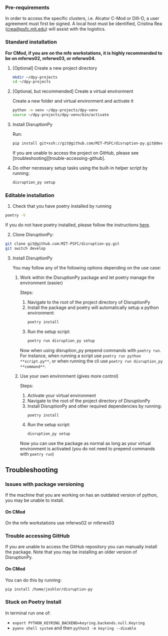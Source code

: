 
### Pre-requirements
In order to access the specific clusters, i.e. Alcator C-Mod or DIII-D, a user agreement must first be signed. A local host must be identified, Cristina Rea (<crea@psfc.mit.edu>) will assist with the logistics.

### Standard installation 

**For CMod, if you are on the mfe workstations, it is highly recommended to be on mferws02, mferws03, or mferws04.**

1. [Optional] Create a new project directory
	```bash
	mkdir ~/dpy-projects
	cd ~/dpy-projects
	```

2. [Optional, but recommended] Create a virtual environment

	Create a new folder and virtual environment and activate it
	```bash
	python -m venv ~/dpy-projects/dpy-venv
	source ~/dpy-projects/dpy-venv/bin/activate
	```

3. Install DisruptionPy

	Run:
	```bash
	pip install git+ssh://git@github.com/MIT-PSFC/disruption-py.git@develop#egg=disruption_py
	```
	If you are unable to access the project on GitHub, please see [troubleshooting][trouble-accessing-github].

4. Do other necessary setup tasks using the built-in helper script by running:
	```bash
	disruption_py setup
	```

### Editable installation

1. Check that you have poetry installed by running
```bash
poetry -V
```
If you do not have poetry installed, please follow the instructions [here](https://python-poetry.org/docs/#installation).

2. Clone DisruptionPy:
```bash
git clone git@github.com:MIT-PSFC/disruption-py.git
git switch develop
```

3. Install DisruptionPy
	
	You may follow any of the following options depending on the use case:

	1. Work within the DisruptionPy package and let poetry manage the environment (easier)

		Steps:

		1. Navigate to the root of the project directory of DisruptionPy
		2. Install the package and poetry will automatically setup a python environment:
			```bash
			poetry install
			```
		3. Run the setup script:
			```bash
			poetry run disruption_py setup
			```

		Now when using disruption_py prepend commands with `poetry run`. For instance, when running a script use `poetry run python **script.py**`, or when running the cli use `poetry run disruption_py **command**`.

	2. Use your own environment (gives more control)

		Steps:

		1. Activate your virtual environment
		2. Navigate to the root of the project directory of DisruptionPy
		3. Install DisruptionPy and other required dependencies by running:
			```bash
			poetry install
			```
		4. Run the setup script:
			```bash
			disruption_py setup
			```

		Now you can use the package as normal as long as your virtual environment is activated (you do not need to prepend commands with `poetry run`)

## Troubleshooting

### Issues with package versioning
If the machine that you are working on has an outdated version of python, you may be unable to install.

#### On CMod
On the mfe workstations use mferws02 or mferws03

### Trouble accessing GitHub
If you are unable to access the GitHub repository you can manually install the package. Note that you may be installing an older version of DisruptionPy.

#### On CMod
You can do this by running:
```bash
pip install /home/joshlor/disruption-py
```

### Stuck on Poetry Install
In terminal run one of:

- `export PYTHON_KEYRING_BACKEND=keyring.backends.null.Keyring`
- `pyenv shell system` and then `python3 -m keyring --disable`